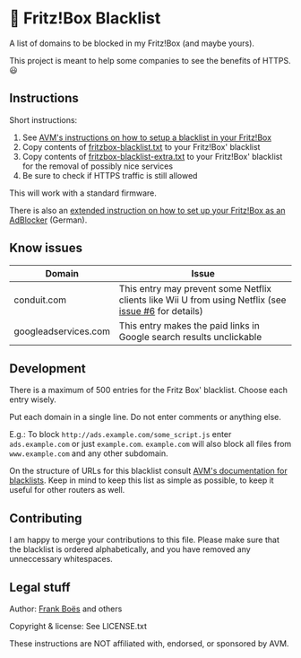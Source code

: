 :do_not_litter: Fritz!Box Blacklist
===================================

A list of domains to be blocked in my Fritz!Box (and maybe yours).

This project is meant to help some companies to see the benefits of HTTPS. :smiley:

Instructions
------------

Short instructions:

1. See [AVM's instructions on how to setup a blacklist in your Fritz!Box](http://en.avm.de/service/fritzbox/fritzbox-7490/knowledge-base/publication/show/8_Restricting-Internet-access-using-parental-controls/)
2. Copy contents of [fritzbox-blacklist.txt](https://raw.githubusercontent.com/fboes/fritzbox-blacklist/master/fritzbox-blacklist.txt) to your Fritz!Box' blacklist
2. Copy contents of [fritzbox-blacklist-extra.txt](https://raw.githubusercontent.com/fboes/fritzbox-blacklist/master/fritzbox-blacklist-extra.txt) to your Fritz!Box' blacklist for the removal of possibly nice services
4. Be sure to check if HTTPS traffic is still allowed

This will work with a standard firmware.

There is also an [extended instruction on how to set up your Fritz!Box as an AdBlocker](http://blog.3960.org/post/123040268295/fritz-box-als-adblocker) (German).

Know issues
-----------

| Domain               | Issue |
|----------------------|-------|
| conduit.com          | This entry may prevent some Netflix clients like Wii U from using Netflix (see [issue #6](https://github.com/fboes/fritzbox-blacklist/issues/6) for details) |
| googleadservices.com | This entry makes the paid links in Google search results unclickable |

Development
-----------

There is a maximum of 500 entries for the Fritz Box' blacklist. Choose each entry wisely.

Put each domain in a single line. Do not enter comments or anything else.

E.g.: To block `http://ads.example.com/some_script.js` enter `ads.example.com` or just `example.com`. `example.com` will also block all files from `www.example.com` and any other subdomain.

On the structure of URLs for this blacklist consult [AVM's documentation for blacklists](http://service.avm.de/help/de/FRITZ-Box-Fon-WLAN-7490/014/hilfe_internet_filter_blacklist). Keep in mind to keep this list as simple as possible, to keep it useful for other routers as well.

Contributing
------------

I am happy to merge your contributions to this file. Please make sure that the blacklist is ordered alphabetically, and you have removed any unneccessary whitespaces.

Legal stuff
-----------

Author: [Frank Boës](http://3960.org) and others

Copyright & license: See LICENSE.txt

These instructions are NOT affiliated with, endorsed, or sponsored by AVM.
